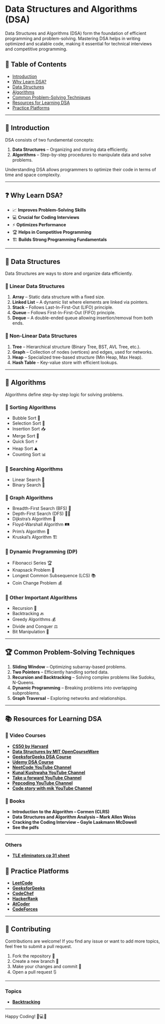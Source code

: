 # Data Structures and Algorithms (DSA)

Data Structures and Algorithms (DSA) form the foundation of efficient programming and problem-solving. Mastering DSA helps in writing optimized and scalable code, making it essential for technical interviews and competitive programming.

## 📌 Table of Contents
- [Introduction](#introduction)
- [Why Learn DSA?](#why-learn-dsa)
- [Data Structures](#data-structures)
- [Algorithms](#algorithms)
- [Common Problem-Solving Techniques](#common-problem-solving-techniques)
- [Resources for Learning DSA](#resources-for-learning-dsa)
- [Practice Platforms](#practice-platforms)

---

## 🚀 Introduction
DSA consists of two fundamental concepts:
1. **Data Structures** – Organizing and storing data efficiently.
2. **Algorithms** – Step-by-step procedures to manipulate data and solve problems.

Understanding DSA allows programmers to optimize their code in terms of time and space complexity.

---

## ❓ Why Learn DSA?
- 📈 **Improves Problem-Solving Skills**
- 💻 **Crucial for Coding Interviews**
- ⚡ **Optimizes Performance**
- 🏆 **Helps in Competitive Programming**
- 🏗️ **Builds Strong Programming Fundamentals**

---

## 📂 Data Structures
Data Structures are ways to store and organize data efficiently.

### 🔹 Linear Data Structures
1. **Array** – Static data structure with a fixed size.
2. **Linked List** – A dynamic list where elements are linked via pointers.
3. **Stack** – Follows Last-In-First-Out (LIFO) principle.
4. **Queue** – Follows First-In-First-Out (FIFO) principle.
5. **Deque** – A double-ended queue allowing insertion/removal from both ends.

### 🔹 Non-Linear Data Structures
1. **Tree** – Hierarchical structure (Binary Tree, BST, AVL Tree, etc.).
2. **Graph** – Collection of nodes (vertices) and edges, used for networks.
3. **Heap** – Specialized tree-based structure (Min Heap, Max Heap).
4. **Hash Table** – Key-value store with efficient lookups.

---

## 📜 Algorithms
Algorithms define step-by-step logic for solving problems.

### 🔹 Sorting Algorithms
- Bubble Sort 🫧
- Selection Sort 🎯
- Insertion Sort 📥
- Merge Sort 🔀
- Quick Sort ⚡
- Heap Sort ⛰️
- Counting Sort 📊

### 🔹 Searching Algorithms
- Linear Search 🔎
- Binary Search 🌲

### 🔹 Graph Algorithms
- Breadth-First Search (BFS) 🌊
- Depth-First Search (DFS) 🕵️‍♂️
- Dijkstra’s Algorithm 🚀
- Floyd-Warshall Algorithm 🛤️
- Prim’s Algorithm 🌉
- Kruskal’s Algorithm 🏗️

### 🔹 Dynamic Programming (DP)
- Fibonacci Series 🏆
- Knapsack Problem 🎒
- Longest Common Subsequence (LCS) 📚
- Coin Change Problem 💰

### 🔹 Other Important Algorithms
- Recursion 🔄
- Backtracking 🔙
- Greedy Algorithms 💰
- Divide and Conquer ⚖️
- Bit Manipulation 🔢

---

## 🏆 Common Problem-Solving Techniques
1. **Sliding Window** – Optimizing subarray-based problems.
2. **Two Pointers** – Efficiently handling sorted data.
3. **Recursion and Backtracking** – Solving complex problems like Sudoku, N-Queens.
4. **Dynamic Programming** – Breaking problems into overlapping subproblems.
5. **Graph Traversal** – Exploring networks and relationships.

---

## 📚 Resources for Learning DSA
### 🎥 Video Courses
- **[CS50 by Harvard](https://cs50.harvard.edu/)**
- **[Data Structures by MIT OpenCourseWare](https://ocw.mit.edu/courses/electrical-engineering-and-computer-science/6-006-introduction-to-algorithms-fall-2011/)**
- **[GeeksforGeeks DSA Course](https://www.geeksforgeeks.org/data-structures/)**
- **[Udemy DSA Course](https://www.udemy.com/)**
- **[NeetCode YouTube Channel](https://www.youtube.com/@NeetCode)**
- **[Kunal Kushwaha YouTube Channel](https://www.youtube.com/@KunalKushwaha)**
- **[Take u forward YouTube Channel](https://www.youtube.com/@takeUforward)**
- **[Pepcoding YouTube Channel](https://www.youtube.com/@Pepcoding)**
- **[Code story with mik YouTube Channel](https://www.youtube.com/@codestorywithMIK)**


### 📖 Books
- **Introduction to the Algorithm – Cormen (CLRS)**
- **Data Structures and Algorithm Analysis – Mark Allen Weiss**
- **Cracking the Coding Interview – Gayle Laakmann McDowell**
- **See the pdfs**

---
### Others
- **[TLE eliminators cp 31 sheet](https://www.tle-eliminators.com/cp-sheet)**


## 🎯 Practice Platforms
- **[LeetCode](https://leetcode.com/)**
- **[GeeksforGeeks](https://www.geeksforgeeks.org/)**
- **[CodeChef](https://www.codechef.com/)**
- **[HackerRank](https://www.hackerrank.com/domains/tutorials/10-days-of-algorithms)**
- **[AtCoder](https://atcoder.jp/)**
- **[CodeForces](https://codeforces.com/)**

---

## 🤝 Contributing
Contributions are welcome! If you find any issue or want to add more topics, feel free to submit a pull request.

1. Fork the repository 🍴
2. Create a new branch 🌿
3. Make your changes and commit 📌
4. Open a pull request 🔃

---

### Topics
- **[Backtracking](https://github.com/souravchandra1910/Solve/tree/backtracking)**

---
Happy Coding! 🚀💻✨


